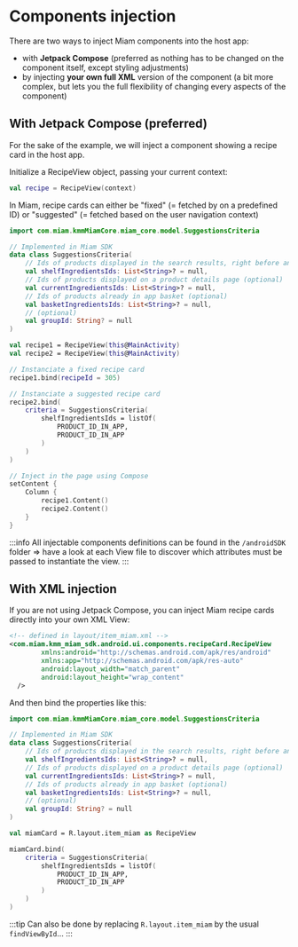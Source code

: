 # Components injection

There are two ways to inject Miam components into the host app:

- with **Jetpack Compose** (preferred as nothing has to be changed on the component itself, except
  styling adjustments)
- by injecting **your own full XML** version of the component (a bit more complex, but lets you the
  full flexibility of changing every aspects of the component)

## With Jetpack Compose (preferred)

For the sake of the example, we will inject a component showing a recipe card in the host app.

Initialize a RecipeView object, passing your current context:

```kotlin
val recipe = RecipeView(context)
```

In Miam, recipe cards can either be "fixed" (= fetched by on a predefined ID) or "suggested" (=
fetched based on the user navigation context)

```kotlin
import com.miam.kmmMiamCore.miam_core.model.SuggestionsCriteria

// Implemented in Miam SDK
data class SuggestionsCriteria(
    // Ids of products displayed in the search results, right before and after the recipe card
    val shelfIngredientsIds: List<String>? = null,
    // Ids of products displayed on a product details page (optional)
    val currentIngredientsIds: List<String>? = null,
    // Ids of products already in app basket (optional)
    val basketIngredientsIds: List<String>? = null,
    // (optional)
    val groupId: String? = null
)

val recipe1 = RecipeView(this@MainActivity)
val recipe2 = RecipeView(this@MainActivity)

// Instanciate a fixed recipe card
recipe1.bind(recipeId = 305)

// Instanciate a suggested recipe card
recipe2.bind(
    criteria = SuggestionsCriteria(
        shelfIngredientsIds = listOf(
            PRODUCT_ID_IN_APP,
            PRODUCT_ID_IN_APP
        )
    )
)

// Inject in the page using Compose
setContent {
    Column {
        recipe1.Content()
        recipe2.Content()
    }
}
```

:::info
All injectable components definitions can be found in the `/androidSDK` folder => have a look at each View file to discover which attributes must be passed to instantiate the view.
:::

## With XML injection

If you are not using Jetpack Compose, you can inject Miam recipe cards directly into your own XML
View:

```xml
<!-- defined in layout/item_miam.xml -->
<com.miam.kmm_miam_sdk.android.ui.components.recipeCard.RecipeView
        xmlns:android="http://schemas.android.com/apk/res/android"
        xmlns:app="http://schemas.android.com/apk/res-auto" 
        android:layout_width="match_parent"
        android:layout_height="wrap_content" 
  />
```

And then bind the properties like this:

```kotlin
import com.miam.kmmMiamCore.miam_core.model.SuggestionsCriteria

// Implemented in Miam SDK
data class SuggestionsCriteria(
    // Ids of products displayed in the search results, right before and after the recipe card
    val shelfIngredientsIds: List<String>? = null,
    // Ids of products displayed on a product details page (optional)
    val currentIngredientsIds: List<String>? = null,
    // Ids of products already in app basket (optional)
    val basketIngredientsIds: List<String>? = null,
    // (optional)
    val groupId: String? = null
)

val miamCard = R.layout.item_miam as RecipeView

miamCard.bind(
    criteria = SuggestionsCriteria(
        shelfIngredientsIds = listOf(
            PRODUCT_ID_IN_APP,
            PRODUCT_ID_IN_APP
        )
    )
)
```
:::tip
Can also be done by replacing `R.layout.item_miam` by the usual `findViewById`...
:::
